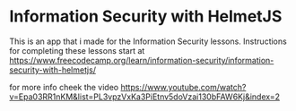 # Information Security with HelmetJS

This is an app that i made  for the Information Security lessons. Instructions for completing these lessons start at https://www.freecodecamp.org/learn/information-security/information-security-with-helmetjs/

for more info cheek the video https://www.youtube.com/watch?v=Epa03RR1nKM&list=PL3vpzVxKa3PiEtnv5doVzai130bFAW6Kj&index=2
